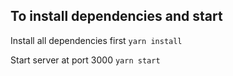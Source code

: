 ## To install dependencies and start

Install all dependencies first
`yarn install`

Start server at port 3000
`yarn start`
